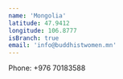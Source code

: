 ```yaml
---
name: 'Mongolia'
latitude: 47.9412
longitude: 106.8777
isBranch: true
email: 'info@buddhistwomen.mn'
---
```

Phone: +976 70183588
